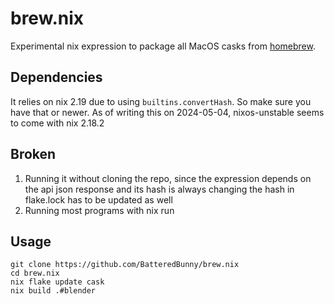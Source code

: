 # brew.nix

Experimental nix expression to package all MacOS casks from [homebrew](https://brew.sh/).

## Dependencies
It relies on nix 2.19 due to using ``builtins.convertHash``. So make sure you have that or newer.
As of writing this on 2024-05-04, nixos-unstable seems to come with nix 2.18.2

## Broken
1. Running it without cloning the repo, since the expression depends on the api json response and its hash is always changing the hash in flake.lock has to be updated as well
3. Running most programs with nix run

## Usage
```
git clone https://github.com/BatteredBunny/brew.nix
cd brew.nix
nix flake update cask
nix build .#blender
```